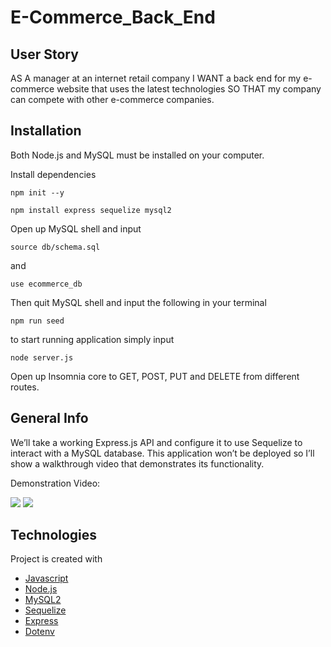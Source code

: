 # E-Commerce_Back_End

## User Story

AS A manager at an internet retail company
I WANT a back end for my e-commerce website that uses the latest technologies
SO THAT my company can compete with other e-commerce companies.

## Installation

Both Node.js and MySQL must be installed on your computer.

Install dependencies 
```terminal
npm init --y
``` 
```terminal
npm install express sequelize mysql2
```
Open up MySQL shell and input 
```terminal
source db/schema.sql
```
and 
```terminal
use ecommerce_db
```
Then quit MySQL shell and input the following in your terminal
```terminal
npm run seed
```
to start running application simply input 
```terminal
node server.js
```
Open up Insomnia core to GET, POST, PUT and DELETE from different routes.

## General Info

We’ll take a working Express.js API and configure it to use Sequelize to interact with a MySQL database. This application won’t be deployed so I’ll show a walkthrough video that demonstrates its functionality.

Demonstration Video:

<img src=./assets/g.gif>

<img src=./assets/res.webm>


## Technologies
Project is created with 
* [Javascript](https://www.javascript.com/)
* [Node.js](https://nodejs.org/en/)
* [MySQL2](https://www.npmjs.com/package/mysql2)
* [Sequelize](https://www.npmjs.com/package/sequelize)
* [Express](https://www.npmjs.com/package/express)
* [Dotenv](https://www.npmjs.com/package/dotenv)